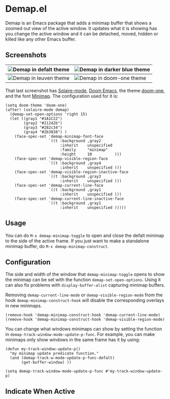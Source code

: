 Demap.el
========

Demap is an Emacs package that adds a minimap buffer that shows a zoomed out view
of the active window. It updates what it is showing has you change the active
window and it can be detached, moved, hidden or killed like any other Emacs
buffer.

Screenshots
-----------

![Demap in defalt theme](https://drive.google.com/uc?export=view&id=1BewWlI9-GsihrRZzMpgY54iLu9SrWUVc) | ![Demap in darker blue theme](https://drive.google.com/uc?export=view&id=15wQ8ReWQM7h0ROxHaEV8C277IPwN1axw)
-|-
![Demap in leuven theme](https://drive.google.com/uc?export=view&id=1VLprbi2G9TJiBcu19ma-EpyeLjNxsz7L) | ![Demap in doom-one theme](https://drive.google.com/uc?export=view&id=1i2z4dBbZnyLZqLzJEvaXIeIXmNz-FeIC) 

That last screenshot has [Solaire-mode](https://github.com/hlissner/emacs-solaire-mode), [Doom Emacs](https://github.com/hlissner/doom-emacs), the theme [doom-one](https://github.com/doomemacs/themes), and the font [Minimap](https://github.com/davestewart/minimap-font). The configuration used for it is:
``` emacs-lisp
(setq doom-theme 'doom-one)
(after! (solaire-mode demap)
  (demap-set-open-options 'right 15)
  (let ((gray1 "#1A1C22")
        (gray2 "#21242b")
        (gray3 "#282c34")
        (gray4 "#2b3038") )
    (face-spec-set 'demap-minimap-font-face
                   `((t :background ,gray2
                        :inherit    unspecified
                        :family     "minimap"
                        :height     10          )))
    (face-spec-set 'demap-visible-region-face
                   `((t :background ,gray4
                        :inherit    unspecified )))
    (face-spec-set 'demap-visible-region-inactive-face
                   `((t :background ,gray3
                        :inherit    unspecified )))
    (face-spec-set 'demap-current-line-face
                   `((t :background ,gray1
                        :inherit    unspecified )))
    (face-spec-set 'demap-current-line-inactive-face
                   `((t :background ,gray1
                        :inherit    unspecified )))))

```

Usage
-----

You can do `M-x demap-minimap-toggle` to open and close the defalt minimap to the
side of the active frame. If you just want to make a standalone minimap buffer, do
`M-x demap-minimap-construct`.

Configuration
-------------

The side and width of the window that `demap-minimap-toggle` opens to show the
minimap can be set with the function `demap-set-open-options`. Using it can also
fix problems with `display-buffer-alist` capturing minimap buffers.

Removing `demap-current-line-mode` or `demap-visible-region-mode` from the
hook `demap-minimap-construct-hook` will disable the corresponding
overlays in new minimaps.

``` emacs-lisp
(remove-hook 'demap-minimap-construct-hook 'demap-current-line-mode)
(remove-hook 'demap-minimap-construct-hook 'demap-visible-region-mode)
```

You can change what windows minimaps can show by setting the function in
`demap-track-window-mode-update-p-func`. For example, you can make minimaps only
show windows in the same frame has it by using:

``` emacs-lisp
(defun my-track-window-update-p()
  "my minimap update predicate function."
  (and (demap-track-w-mode-update-p-func-defalt)
       (get-buffer-window) ))

(setq demap-track-window-mode-update-p-func #'my-track-window-update-p)
```

Indicate When Active
--------------------
